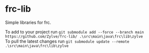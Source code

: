 # frc-lib
Simple libraries for frc.

To add to your project run `git submodule add --force --branch main https://github.com/Zylve/frc-lib/ .\src\main\java\frc\lib\zylve`
<br>
To pull the latest changes run `git submodule update --remote .\src\main\java\frc\lib\zylve`